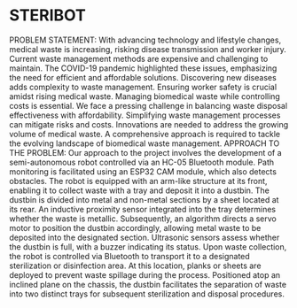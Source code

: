 # STERIBOT
PROBLEM STATEMENT: 
With advancing technology and lifestyle changes, medical waste is increasing, risking disease transmission and worker injury. Current waste management methods are expensive and challenging to maintain. The COVID-19 pandemic highlighted these issues, emphasizing the need for efficient and affordable solutions. Discovering new diseases adds complexity to waste management. Ensuring worker safety is crucial amidst rising medical waste. Managing biomedical waste while controlling costs is essential. We face a pressing challenge in balancing waste disposal effectiveness with affordability. Simplifying waste management processes can mitigate risks and costs. Innovations are needed to address the growing volume of medical waste. A comprehensive approach is required to tackle the evolving landscape of biomedical waste management. 
APPROACH TO THE PROBLEM: 
Our approach to the project involves the development of a semi-autonomous robot controlled via an HC-05 Bluetooth module. Path monitoring is facilitated using an ESP32 CAM module, which also detects obstacles. The robot is equipped with an arm-like structure at its front, enabling it to collect waste with a tray and deposit it into a dustbin. The dustbin is divided into metal and non-metal sections by a sheet located at its rear. An inductive proximity sensor integrated into the tray determines whether the waste is metallic. Subsequently, an algorithm directs a servo motor to position the dustbin accordingly, allowing metal waste to be deposited into the designated section. Ultrasonic sensors assess whether the dustbin is full, with a buzzer indicating its status. Upon waste collection, the robot is controlled via Bluetooth to transport it to a designated sterilization or disinfection area. At this location, planks or sheets are deployed to prevent waste spillage during the process. Positioned atop an inclined plane on the chassis, the dustbin facilitates the separation of waste into two distinct trays for subsequent sterilization and disposal procedures. 
